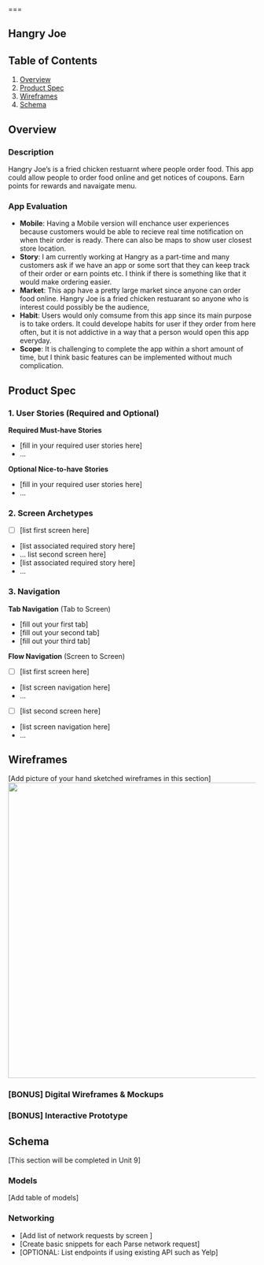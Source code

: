 
===

## Hangry Joe

## Table of Contents

1. [Overview](#Overview)
2. [Product Spec](#Product-Spec)
3. [Wireframes](#Wireframes)
4. [Schema](#Schema)

## Overview

### Description

Hangry Joe’s is a fried chicken restuarnt where people order food. This app could allow people to order food online and get notices of coupons. Earn points for rewards and navaigate menu.


### App Evaluation

- **Mobile**: Having a Mobile version will enchance user experiences because customers would be able to recieve real time notification on when their order is ready. There can also be maps to show user closest store location.
- **Story**: I am currently working at Hangry as a part-time and many customers ask if we have an app or some sort that they can keep track of their order or earn points etc. I think if there is something like that it would make ordering easier.
- **Market**: This app have a pretty large market since anyone can order food online. Hangry Joe is a fried chicken restuarant so anyone who is interest could possibly be the audience,
- **Habit**: Users would only comsume from this app since its main purpose is to take orders. It could develope habits for user if they order from here often, but it is not addictive in a way that a person would open this app everyday.
- **Scope**: It is challenging to complete the app within a short amount of time, but I think basic features can be implemented without much complication.



## Product Spec

### 1. User Stories (Required and Optional)

**Required Must-have Stories**

* [fill in your required user stories here]
* ...

**Optional Nice-to-have Stories**

* [fill in your required user stories here]
* ...

### 2. Screen Archetypes

- [ ] [list first screen here]
* [list associated required story here]
* ...
list second screen here]
* [list associated required story here]
* ...

### 3. Navigation

**Tab Navigation** (Tab to Screen)

* [fill out your first tab]
* [fill out your second tab]
* [fill out your third tab]

**Flow Navigation** (Screen to Screen)

- [ ] [list first screen here]
* [list screen navigation here]
* ...
- [ ] [list second screen here]
* [list screen navigation here]
* ...

## Wireframes

[Add picture of your hand sketched wireframes in this section]
<img src="YOUR_WIREFRAME_IMAGE_URL" width=600>

### [BONUS] Digital Wireframes & Mockups

### [BONUS] Interactive Prototype

## Schema 

[This section will be completed in Unit 9]

### Models

[Add table of models]

### Networking

- [Add list of network requests by screen ]
- [Create basic snippets for each Parse network request]
- [OPTIONAL: List endpoints if using existing API such as Yelp]
